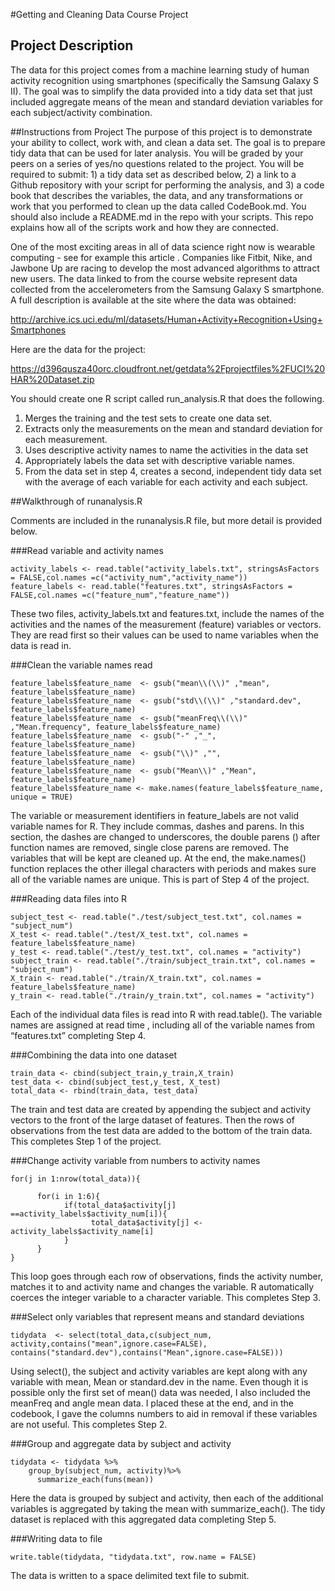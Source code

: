 #Getting and Cleaning Data Course Project
## Project Description
The data for this project comes from a machine learning study of human activity recognition using smartphones (specifically the Samsung Galaxy S II).  The goal was to simplify the data provided into a tidy data set that just included aggregate means of the mean and standard deviation variables for each subject/activity combination.

##Instructions from Project
The purpose of this project is to demonstrate your ability to collect, work with, and clean a data set. The goal is to prepare tidy data that can be used for later analysis. You will be graded by your peers on a series of yes/no questions related to the project. You will be required to submit: 1) a tidy data set as described below, 2) a link to a Github repository with your script for performing the analysis, and 3) a code book that describes the variables, the data, and any transformations or work that you performed to clean up the data called CodeBook.md. You should also include a README.md in the repo with your scripts. This repo explains how all of the scripts work and how they are connected.  

One of the most exciting areas in all of data science right now is wearable computing - see for example this article . Companies like Fitbit, Nike, and Jawbone Up are racing to develop the most advanced algorithms to attract new users. The data linked to from the course website represent data collected from the accelerometers from the Samsung Galaxy S smartphone. A full description is available at the site where the data was obtained: 

http://archive.ics.uci.edu/ml/datasets/Human+Activity+Recognition+Using+Smartphones 

Here are the data for the project: 
	
https://d396qusza40orc.cloudfront.net/getdata%2Fprojectfiles%2FUCI%20HAR%20Dataset.zip 

You should create one R script called run_analysis.R that does the following. 
1. Merges the training and the test sets to create one data set.
2. Extracts only the measurements on the mean and standard deviation for each measurement. 
3. Uses descriptive activity names to name the activities in the data set
4. Appropriately labels the data set with descriptive variable names. 
5. From the data set in step 4, creates a second, independent tidy data set with the average of each variable for each activity and each subject.

##Walkthrough of runanalysis.R

Comments are included in the runanalysis.R file, but more detail is provided below.

###Read variable and activity names
``` 
activity_labels <- read.table("activity_labels.txt", stringsAsFactors = FALSE,col.names =c("activity_num","activity_name"))
feature_labels <- read.table("features.txt", stringsAsFactors = FALSE,col.names =c("feature_num","feature_name"))
``` 

 These two files, activity_labels.txt and features.txt, include the names of the activities and the names of the measurement (feature) variables or vectors.  They are read first so their values can be used to name variables when the data is read in.

###Clean the variable names read 
```
feature_labels$feature_name  <- gsub("mean\\(\\)" ,"mean", feature_labels$feature_name)
feature_labels$feature_name  <- gsub("std\\(\\)" ,"standard.dev", feature_labels$feature_name)
feature_labels$feature_name  <- gsub("meanFreq\\(\\)" ,"Mean.frequency", feature_labels$feature_name)
feature_labels$feature_name  <- gsub("-" ,"_", feature_labels$feature_name)
feature_labels$feature_name  <- gsub("\\)" ,"", feature_labels$feature_name)
feature_labels$feature_name  <- gsub("Mean\\)" ,"Mean", feature_labels$feature_name)
feature_labels$feature_name <- make.names(feature_labels$feature_name, unique = TRUE)
```

The variable or measurement identifiers in feature_labels are not valid variable names for R.  They include commas, dashes and parens.  In this section, the dashes are changed to underscores, the double parens () after function names are removed, single close parens are removed.  The variables that will be kept are cleaned up.  At the end, the make.names() function replaces the other illegal characters with periods and makes sure all of the variable names are unique.  This is part of Step 4 of the project.

###Reading data files into R
```
subject_test <- read.table("./test/subject_test.txt", col.names = "subject_num")
X_test <- read.table("./test/X_test.txt", col.names = feature_labels$feature_name)
y_test <- read.table("./test/y_test.txt", col.names = "activity")
subject_train <- read.table("./train/subject_train.txt", col.names = "subject_num")
X_train <- read.table("./train/X_train.txt", col.names = feature_labels$feature_name)
y_train <- read.table("./train/y_train.txt", col.names = "activity")
```

Each of the individual data files is read into R with read.table().  The variable names are assigned at read time , including all of the variable names from “features.txt” completing Step 4.

###Combining the data into one dataset
```
train_data <- cbind(subject_train,y_train,X_train)
test_data <- cbind(subject_test,y_test, X_test) 
total_data <- rbind(train_data, test_data) 
```

The train and test data are created by appending the subject and activity vectors to the front of the large dataset of features.  Then the rows of observations from the test data are added to the bottom of the train data.  This completes Step 1 of the project.

###Change activity variable from numbers to activity names
```
for(j in 1:nrow(total_data)){
       
      for(i in 1:6){
            if(total_data$activity[j] ==activity_labels$activity_num[i]){
                  total_data$activity[j] <- activity_labels$activity_name[i]
            }
      }
}
```

This loop goes through each row of observations, finds the activity number, matches it to and activity name and changes the variable.  R automatically coerces the integer variable to a character variable.  This completes Step 3.

###Select only variables that represent means and standard deviations
```
tidydata  <- select(total_data,c(subject_num, activity,contains("mean",ignore.case=FALSE), contains("standard.dev"),contains("Mean",ignore.case=FALSE))) 
```

Using select(), the subject and activity variables are kept along with any variable with mean, Mean or standard.dev in the name.  Even though it is possible only the first set of mean() data was needed, I also included the meanFreq and angle mean data.  I placed these at the end, and in the codebook, I gave the columns numbers to aid in removal if these variables are not useful.  This completes Step 2.

###Group and aggregate data by subject and activity
```
tidydata <- tidydata %>%
    group_by(subject_num, activity)%>%
      summarize_each(funs(mean)) 
```

Here the data is grouped by subject and activity, then each of the additional variables is aggregated by taking the mean with summarize_each().   The tidy dataset is replaced with this aggregated data               completing Step 5.

###Writing data to file

 `write.table(tidydata, "tidydata.txt", row.name = FALSE)` 

The data is written to a space delimited text file to submit.





